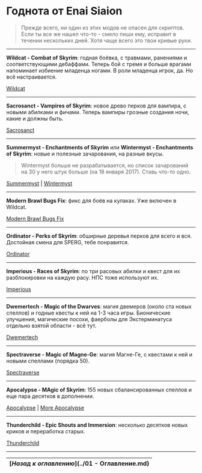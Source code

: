 # Годнота от Enai Siaion

>Прежде всего, ни один из этих модов не опасен для скриптов. Если ты все же нашел что-то - смело пиши ему, исправит в течении нескольких дней. Хотя чаще всего это твои кривые руки.

------

**Wildcat - Combat of Skyrim**: годная боёвка, с травмами, ранениями и соответствующими дебаффами. Теперь бой с тремя и больше врагами напоминает избиение младенца ногами. В роли младенца игрок, да. Но всё настраивается.

[Wildcat](http://www.nexusmods.com/skyrim/mods/76529/)

------

**Sacrosanct - Vampires of Skyrim**: новое древо перков для вампира, с новыми абилками и фичами. Теперь вампиры грозные создания ночи, какие и должны быть.

[Sacrosanct](http://www.nexusmods.com/skyrim/mods/80918/)

------

**Summermyst - Enchantments of Skyrim** или **Wintermyst - Enchantments of Skyrim**: новые и полезные зачарования, на разные вкусы.

> Wintermyst больше не разрабатывается, но список зачарований на 30 у него штук больше (на 18 января 2017). Ставь что-то одно.

[Summermyst](http://www.nexusmods.com/skyrim/mods/80918/) | [Wintermyst](http://www.nexusmods.com/skyrim/mods/58635/)

------

**Modern Brawl Bugs Fix**: фикс для боёв на кулаках. Уже включен в Wildcat.

[Modern Brawl Bugs Fix](http://www.nexusmods.com/skyrim/mods/77465/)

------

**Ordinator - Perks of Skyrim**: обширные деревья перков для всего и вся. Достойная смена для SPERG, тебе понравится.

[Ordinator](http://www.nexusmods.com/skyrim/mods/68425/)

------

**Imperious - Races of Skyrim**: по три расовых абилки и квест для их разблокировки на каждую расу. НПС тоже используют их.

[Imperious](http://www.nexusmods.com/skyrim/mods/61218/)

------

**Dwemertech - Magic of the Dwarves**: магия двемеров (около ста новых спеллов) и годные квесты к ней на 1-3 часа игры. Бионические улучшения, магические посохи, фаерболы для Экстерминатуса отдельно взятой области - всё тут.

[Dwemertech](http://www.nexusmods.com/skyrim/mods/56037/)

------

**Spectraverse - Magic of Magne-Ge**: магия Магне-Ге, с квестами к ней и новыми спеллами (порядка 50).

[Spectraverse](http://www.nexusmods.com/skyrim/mods/53780/)

------

**Apocalypse - MAgic of Skyrim**: 155 новых сбалансированных спеллов и еще пара десятков в дополнении.

[Apocalypse](http://www.nexusmods.com/skyrim/mods/16225/) | [More Apocalypse](http://www.nexusmods.com/skyrim/mods/65527/)

------

**Thunderchild - Epic Shouts and Immersion**: несколько десятков новых криков и переработка старых.

[Thunderchild](http://www.nexusmods.com/skyrim/mods/41376/)

------

|[*Назад к оглавлению*](../01 - Оглавление.md)|
|:---:|
